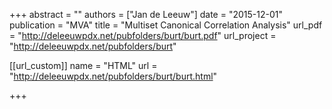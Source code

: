 +++
abstract = ""
authors = ["Jan de Leeuw"]
date = "2015-12-01"
publication = "MVA"
title = "Multiset Canonical Correlation Analysis"
url_pdf = "http://deleeuwpdx.net/pubfolders/burt/burt.pdf"
url_project = "http://deleeuwpdx.net/pubfolders/burt"


[[url_custom]]
name = "HTML"
url = "http://deleeuwpdx.net/pubfolders/burt/burt.html"

+++

